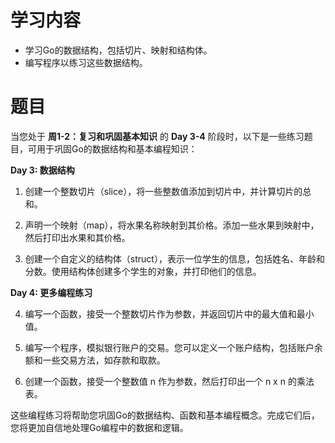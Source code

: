 # 学习内容
  - 学习Go的数据结构，包括切片、映射和结构体。
  - 编写程序以练习这些数据结构。

# 题目 
当您处于 **周1-2：复习和巩固基本知识** 的 **Day 3-4** 阶段时，以下是一些练习题目，可用于巩固Go的数据结构和基本编程知识：

**Day 3: 数据结构**

1. 创建一个整数切片（slice），将一些整数值添加到切片中，并计算切片的总和。

2. 声明一个映射（map），将水果名称映射到其价格。添加一些水果到映射中，然后打印出水果和其价格。

3. 创建一个自定义的结构体（struct），表示一位学生的信息，包括姓名、年龄和分数。使用结构体创建多个学生的对象，并打印他们的信息。

**Day 4: 更多编程练习**

4. 编写一个函数，接受一个整数切片作为参数，并返回切片中的最大值和最小值。

5. 编写一个程序，模拟银行账户的交易。您可以定义一个账户结构，包括账户余额和一些交易方法，如存款和取款。

6. 创建一个函数，接受一个整数值 n 作为参数，然后打印出一个 n x n 的乘法表。

这些编程练习将帮助您巩固Go的数据结构、函数和基本编程概念。完成它们后，您将更加自信地处理Go编程中的数据和逻辑。
